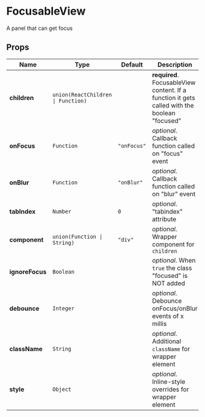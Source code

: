 # FocusableView

A panel that can get focus

## Props
|Name|Type|Default|Description|
|----|----|-------|-----------|
| **children** | <code>union(ReactChildren &#124; Function)</code> |  | **required**. FocusableView content. If a function it gets called with the boolean "focused" |
| **onFocus** | <code>Function</code> | <code>"onFocus"</code> | *optional*. Callback function called on "focus" event |
| **onBlur** | <code>Function</code> | <code>"onBlur"</code> | *optional*. Callback function called on "blur" event |
| **tabIndex** | <code>Number</code> | <code>0</code> | *optional*. "tabindex" attribute |
| **component** | <code>union(Function &#124; String)</code> | <code>"div"</code> | *optional*. Wrapper component for `children` |
| **ignoreFocus** | <code>Boolean</code> |  | *optional*. When `true` the class "focused" is NOT added |
| **debounce** | <code>Integer</code> |  | *optional*. Debounce onFocus/onBlur events of x millis |
| **className** | <code>String</code> |  | *optional*. Additional `className` for wrapper element |
| **style** | <code>Object</code> |  | *optional*. Inline-style overrides for wrapper element |